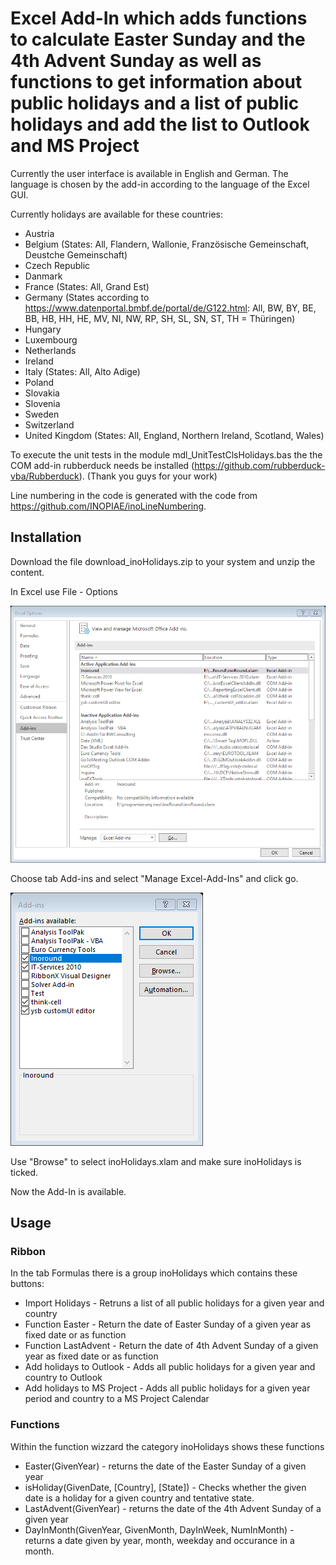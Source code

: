 # Excel Add-In which adds functions to calculate Easter Sunday and the 4th Advent Sunday as well as functions to get information about public holidays and a list of public holidays and add the list to Outlook and MS Project
Currently the user interface is available in English and German. The language is chosen by the add-in according to the language of the Excel GUI.

Currently holidays are available for these countries:

* Austria
* Belgium (States: All, Flandern, Wallonie, Französische Gemeinschaft, Deustche Gemeinschaft)
* Czech Republic
* Danmark
* France (States: All, Grand Est)
* Germany (States according to https://www.datenportal.bmbf.de/portal/de/G122.html: All, BW, BY, BE, BB, HB, HH, HE, MV, NI, NW, RP, SH, SL, SN, ST, TH = Thüringen)
* Hungary
* Luxembourg
* Netherlands
* Ireland
* Italy (States: All, Alto Adige)
* Poland
* Slovakia
* Slovenia
* Sweden
* Switzerland
* United Kingdom (States: All, England, Northern Ireland, Scotland, Wales)

To execute the unit tests in the module mdl_UnitTestClsHolidays.bas the the COM add-in rubberduck needs be installed (https://github.com/rubberduck-vba/Rubberduck).
(Thank you guys for your work)

Line numbering in the code is generated with the code from https://github.com/INOPIAE/inoLineNumbering.

## Installation

Download the file download_inoHolidays.zip to your system and unzip the content.

In Excel use File - Options

![fileoptions](./images/fileoptions.png)

Choose tab Add-ins and select "Manage Excel-Add-Ins" and click go.

![addins](./images/addins.png)

Use "Browse" to select inoHolidays.xlam and make sure inoHolidays is ticked.

Now the Add-In is available.

## Usage

### Ribbon
In the tab Formulas there is a group inoHolidays which contains these buttons:

* Import Holidays - Retruns a list of all public holidays for a given year and country
* Function Easter - Return the date of Easter Sunday of a given year as fixed date or as function
* Function LastAdvent - Return the date of 4th Advent Sunday of a given year as fixed date or as function
* Add holidays to Outlook - Adds all public holidays for a given year and country to Outlook
* Add holidays to MS Project - Adds all public holidays for a given year period and country to a MS Project Calendar

### Functions

Within the function wizzard the category inoHolidays shows these functions

* Easter(GivenYear) - returns the date of the Easter Sunday of a given year
* isHoliday(GivenDate, [Country], [State]) - Checks whether the given date is a holiday for a given country and tentative state.
* LastAdvent(GivenYear) - returns the date of the 4th Advent Sunday of a given year
* DayInMonth(GivenYear, GivenMonth, DayInWeek, NumInMonth) - returns a date given by year, month, weekday and occurance in a month.
